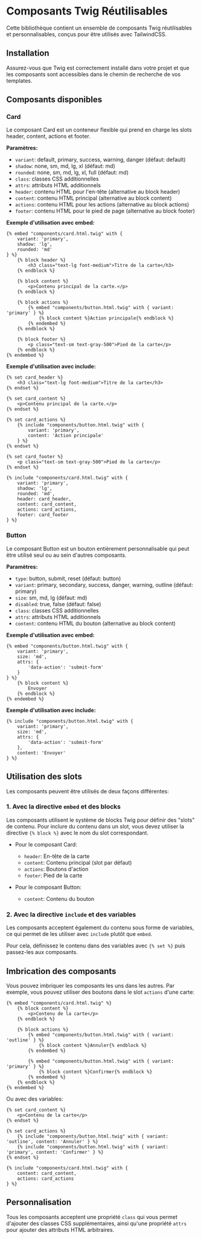 # Composants Twig Réutilisables

Cette bibliothèque contient un ensemble de composants Twig réutilisables et personnalisables, conçus pour être utilisés avec TailwindCSS.

## Installation

Assurez-vous que Twig est correctement installé dans votre projet et que les composants sont accessibles dans le chemin de recherche de vos templates.

## Composants disponibles

### Card

Le composant Card est un conteneur flexible qui prend en charge les slots header, content, actions et footer.

**Paramètres:**
- `variant`: default, primary, success, warning, danger (défaut: default)
- `shadow`: none, sm, md, lg, xl (défaut: md)
- `rounded`: none, sm, md, lg, xl, full (défaut: md)
- `class`: classes CSS additionnelles
- `attrs`: attributs HTML additionnels
- `header`: contenu HTML pour l'en-tête (alternative au block header)
- `content`: contenu HTML principal (alternative au block content)
- `actions`: contenu HTML pour les actions (alternative au block actions)
- `footer`: contenu HTML pour le pied de page (alternative au block footer)

**Exemple d'utilisation avec embed:**

```twig
{% embed "components/card.html.twig" with {
    variant: 'primary',
    shadow: 'lg',
    rounded: 'md'
} %}
    {% block header %}
        <h3 class="text-lg font-medium">Titre de la carte</h3>
    {% endblock %}
    
    {% block content %}
        <p>Contenu principal de la carte.</p>
    {% endblock %}
    
    {% block actions %}
        {% embed "components/button.html.twig" with { variant: 'primary' } %}
            {% block content %}Action principale{% endblock %}
        {% endembed %}
    {% endblock %}
    
    {% block footer %}
        <p class="text-sm text-gray-500">Pied de la carte</p>
    {% endblock %}
{% endembed %}
```

**Exemple d'utilisation avec include:**

```twig
{% set card_header %}
    <h3 class="text-lg font-medium">Titre de la carte</h3>
{% endset %}

{% set card_content %}
    <p>Contenu principal de la carte.</p>
{% endset %}

{% set card_actions %}
    {% include "components/button.html.twig" with {
        variant: 'primary',
        content: 'Action principale'
    } %}
{% endset %}

{% set card_footer %}
    <p class="text-sm text-gray-500">Pied de la carte</p>
{% endset %}

{% include "components/card.html.twig" with {
    variant: 'primary',
    shadow: 'lg',
    rounded: 'md',
    header: card_header,
    content: card_content,
    actions: card_actions,
    footer: card_footer
} %}
```

### Button

Le composant Button est un bouton entièrement personnalisable qui peut être utilisé seul ou au sein d'autres composants.

**Paramètres:**
- `type`: button, submit, reset (défaut: button)
- `variant`: primary, secondary, success, danger, warning, outline (défaut: primary)
- `size`: sm, md, lg (défaut: md)
- `disabled`: true, false (défaut: false)
- `class`: classes CSS additionnelles
- `attrs`: attributs HTML additionnels
- `content`: contenu HTML du bouton (alternative au block content)

**Exemple d'utilisation avec embed:**

```twig
{% embed "components/button.html.twig" with {
    variant: 'primary',
    size: 'md',
    attrs: {
        'data-action': 'submit-form'
    }
} %}
    {% block content %}
        Envoyer
    {% endblock %}
{% endembed %}
```

**Exemple d'utilisation avec include:**

```twig
{% include "components/button.html.twig" with {
    variant: 'primary',
    size: 'md',
    attrs: {
        'data-action': 'submit-form'
    },
    content: 'Envoyer'
} %}
```

## Utilisation des slots

Les composants peuvent être utilisés de deux façons différentes:

### 1. Avec la directive `embed` et des blocks

Les composants utilisent le système de blocks Twig pour définir des "slots" de contenu. Pour inclure du contenu dans un slot, vous devez utiliser la directive `{% block %}` avec le nom du slot correspondant.

- Pour le composant Card:
  - `header`: En-tête de la carte
  - `content`: Contenu principal (slot par défaut)
  - `actions`: Boutons d'action
  - `footer`: Pied de la carte

- Pour le composant Button:
  - `content`: Contenu du bouton

### 2. Avec la directive `include` et des variables

Les composants acceptent également du contenu sous forme de variables, ce qui permet de les utiliser avec `include` plutôt que `embed`.

Pour cela, définissez le contenu dans des variables avec `{% set %}` puis passez-les aux composants.

## Imbrication des composants

Vous pouvez imbriquer les composants les uns dans les autres. Par exemple, vous pouvez utiliser des boutons dans le slot `actions` d'une carte:

```twig
{% embed "components/card.html.twig" %}
    {% block content %}
        <p>Contenu de la carte</p>
    {% endblock %}
    
    {% block actions %}
        {% embed "components/button.html.twig" with { variant: 'outline' } %}
            {% block content %}Annuler{% endblock %}
        {% endembed %}
        
        {% embed "components/button.html.twig" with { variant: 'primary' } %}
            {% block content %}Confirmer{% endblock %}
        {% endembed %}
    {% endblock %}
{% endembed %}
```

Ou avec des variables:

```twig
{% set card_content %}
    <p>Contenu de la carte</p>
{% endset %}

{% set card_actions %}
    {% include "components/button.html.twig" with { variant: 'outline', content: 'Annuler' } %}
    {% include "components/button.html.twig" with { variant: 'primary', content: 'Confirmer' } %}
{% endset %}

{% include "components/card.html.twig" with {
    content: card_content,
    actions: card_actions
} %}
```

## Personnalisation

Tous les composants acceptent une propriété `class` qui vous permet d'ajouter des classes CSS supplémentaires, ainsi qu'une propriété `attrs` pour ajouter des attributs HTML arbitraires. 